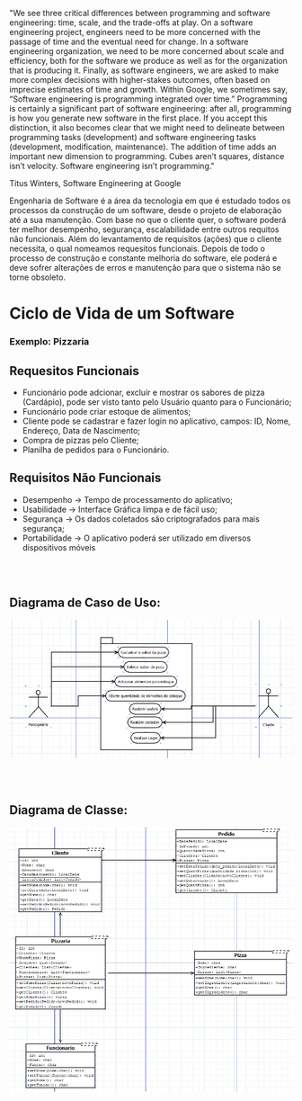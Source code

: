 "We see three critical differences between programming and software engineering: time, scale, and the trade-offs at play. On a software engineering project, engineers need to be more concerned with the passage of time and the eventual need for change. In a software engineering organization, we need to be more concerned about scale and efficiency, both for the software we produce as well as for the organization that is producing it. Finally, as software engineers, we are asked to make more complex decisions with higher-stakes outcomes, often based on imprecise estimates of time and growth. Within Google, we sometimes say, “Software engineering is programming integrated over time.” Programming is certainly a significant part of software engineering: after all, programming is how you generate new software in the first place. If you accept this distinction, it also becomes clear that we might need to delineate between programming tasks (development) and software engineering tasks (development, modification, maintenance). The addition of time adds an important new dimension to programming. Cubes aren’t squares, distance isn’t velocity. Software engineering isn’t programming."

Titus Winters, Software Engineering at Google


Engenharia de Software é a área da tecnologia em que é estudado todos os processos da construção de um software, desde o projeto de elaboração até a sua manutenção. Com base no que o cliente quer, o software poderá ter melhor desempenho, segurança, escalabilidade entre outros requitos não funcionais. Além do levantamento de requisitos (ações) que o cliente necessita, o qual nomeamos requesitos funcionais. Depois de todo o processo de construção e constante melhoria do software, ele poderá e deve sofrer alterações de erros e manutenção para que o sistema não se torne obsoleto.

# Ciclo de Vida de um Software

### Exemplo: Pizzaria

## Requesitos Funcionais

- Funcionário pode adcionar, excluir e mostrar os sabores de pizza (Cardápio), pode ser visto tanto pelo Usuário quanto para o Funcionário;
- Funcionário pode criar estoque de alimentos;
- Cliente pode se cadastrar e fazer login no aplicativo, campos: ID, Nome, Endereço, Data de Nascimento;
- Compra de pizzas pelo Cliente;
- Planilha de pedidos para o Funcionário. 

## Requisitos Não Funcionais

- Desempenho -> Tempo de processamento do aplicativo;
- Usabilidade -> Interface Gráfica limpa e de fácil uso;
- Segurança -> Os dados coletados são criptografados para mais segurança;
- Portabilidade -> O aplicativo poderá ser utilizado em diversos dispositivos móveis

<br><br>
## Diagrama de Caso de Uso:
![Screenshot](uml.png)</br>

<br><br>
## Diagrama de Classe:
![Screenshot](pizzaria.png)</br>
